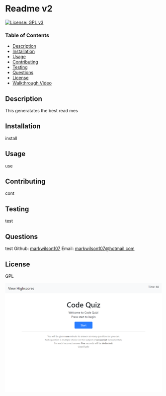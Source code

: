 # Readme v2

[![License: GPL v3](https://img.shields.io/badge/License-GPLv3-blue.svg)](https://www.gnu.org/licenses/gpl-3.0)

### Table of Contents

- [Description](#description)
- [Installation](#installation)
- [Usage](#usage)
- [Contributing](#contributing)
- [Testing](#testing)
- [Questions](#questions)
- [License](#license)
- [Walkthrough Video](#walkthrough)

## Description

This generatates the best read mes

## Installation

install

## Usage

use

## Contributing

cont

## Testing

test

## Questions

test
Github: [markwilson107](https://github.com/markwilson107)
Email: [markwilson107@hotmail.com](mailto:markwilson107@hotmail.com?subject=[GitHub])

## License

GPL

![Image of Application](https://github.com/markwilson107/Code-Quiz/blob/master/assets/Deployed-Application.png)